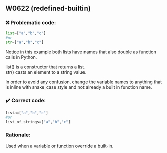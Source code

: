## W0622 (redefined-builtin)

### :x: Problematic code:

```python
list=["a","b","c"]
#or
str=["a","b","c"]
```

Notice in this example both lists have names that also double as function calls in Python.   

list() is a constructor that returns a list.  
str() casts an element to a string value.  

In order to avoid any confusion, change the variable names to anything that is inline with snake_case style and not already a built in function name.


### :heavy_check_mark: Correct code:

```python
lista=["a","b","c"]
#or
list_of_strings=["a","b","c"]
```


### Rationale:

Used when a variable or function override a built-in.
